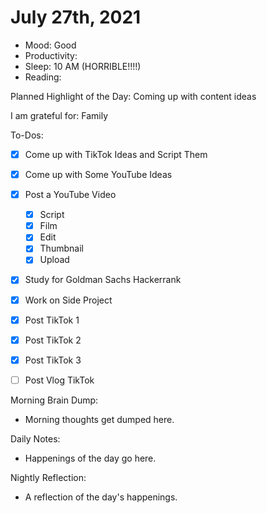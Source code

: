 # July 27th, 2021

- Mood: Good
- Productivity: 
- Sleep: 10 AM (HORRIBLE!!!!)
- Reading: 

Planned Highlight of the Day: Coming up with content ideas

I am grateful for: Family

To-Dos:
- [x] Come up with TikTok Ideas and Script Them
- [x] Come up with Some YouTube Ideas
- [x] Post a YouTube Video
	- [x] Script
	- [x] Film
	- [x] Edit
	- [x] Thumbnail
	- [x] Upload
- [x] Study for Goldman Sachs Hackerrank
- [x] Work on Side Project
- [x] Post TikTok 1
- [x] Post TikTok 2
- [x] Post TikTok 3
- [ ] Post Vlog TikTok



Morning Brain Dump:
- Morning thoughts get dumped here.

Daily Notes:
- Happenings of the day go here.


Nightly Reflection: 
- A reflection of the day's happenings.





